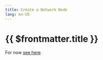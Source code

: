 ```yaml
---
title: Create a Network Node
lang: en-US
---
```


# {{ $frontmatter.title }}

For now [see here](https://github.com/ethereum-optimism/optimism/tree/develop/l2geth)